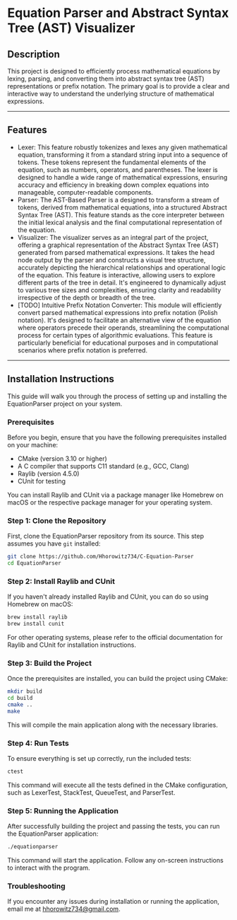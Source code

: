 # Equation Parser and Abstract Syntax Tree (AST) Visualizer

## Description
This project is designed to efficiently process mathematical equations by lexing, parsing, and converting them into abstract syntax tree (AST) representations or prefix notation. The primary goal is to provide a clear and interactive way to understand the underlying structure of mathematical expressions.

---

## Features
- Lexer: This feature robustly tokenizes and lexes any given mathematical equation, transforming it from a standard string input into a sequence of tokens. These tokens represent the fundamental elements of the equation, such as numbers, operators, and parentheses. The lexer is designed to handle a wide range of mathematical expressions, ensuring accuracy and efficiency in breaking down complex equations into manageable, computer-readable components.
- Parser: The AST-Based Parser is a designed to transform a stream of tokens, derived from mathematical equations, into a structured Abstract Syntax Tree (AST). This feature stands as the core interpreter between the initial lexical analysis and the final computational representation of the equation.
- Visualizer: The visualizer serves as an integral part of the project, offering a graphical representation of the Abstract Syntax Tree (AST) generated from parsed mathematical expressions. It takes the head node output by the parser and constructs a visual tree structure, accurately depicting the hierarchical relationships and operational logic of the equation. This feature is interactive, allowing users to explore different parts of the tree in detail. It's engineered to dynamically adjust to various tree sizes and complexities, ensuring clarity and readability irrespective of the depth or breadth of the tree.
- [TODO] Intuitive Prefix Notation Converter: This module will efficiently convert parsed mathematical expressions into prefix notation (Polish notation). It's designed to facilitate an alternative view of the equation where operators precede their operands, streamlining the computational process for certain types of algorithmic evaluations. This feature is particularly beneficial for educational purposes and in computational scenarios where prefix notation is preferred.

---

## Installation Instructions

This guide will walk you through the process of setting up and installing the EquationParser project on your system.

### Prerequisites

Before you begin, ensure that you have the following prerequisites installed on your machine:

- CMake (version 3.10 or higher)
- A C compiler that supports C11 standard (e.g., GCC, Clang)
- Raylib (version 4.5.0)
- CUnit for testing

You can install Raylib and CUnit via a package manager like Homebrew on macOS or the respective package manager for your operating system.

### Step 1: Clone the Repository

First, clone the EquationParser repository from its source. This step assumes you have `git` installed:

```bash
git clone https://github.com/Hhorowitz734/C-Equation-Parser
cd EquationParser
```

### Step 2: Install Raylib and CUnit

If you haven't already installed Raylib and CUnit, you can do so using Homebrew on macOS:

```bash
brew install raylib
brew install cunit
```

For other operating systems, please refer to the official documentation for Raylib and CUnit for installation instructions.

### Step 3: Build the Project

Once the prerequisites are installed, you can build the project using CMake:

```bash
mkdir build
cd build
cmake ..
make
```

This will compile the main application along with the necessary libraries.

### Step 4: Run Tests

To ensure everything is set up correctly, run the included tests:

```bash
ctest
```

This command will execute all the tests defined in the CMake configuration, such as LexerTest, StackTest, QueueTest, and ParserTest.

### Step 5: Running the Application

After successfully building the project and passing the tests, you can run the EquationParser application:

```bash
./equationparser
```

This command will start the application. Follow any on-screen instructions to interact with the program.

### Troubleshooting

If you encounter any issues during installation or running the application, email me at hhorowitz734@gmail.com.

